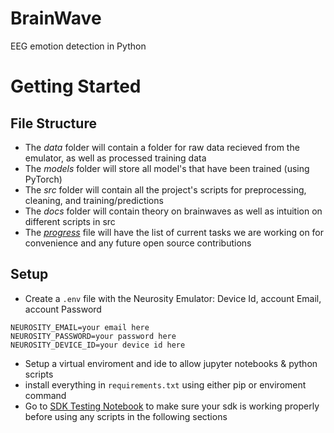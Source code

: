 # BrainWave
EEG emotion detection in Python

# Getting Started
## File Structure
- The *data* folder will contain a folder for raw data recieved from the emulator, as well as processed training data
- The *models* folder will store all model's that have been trained (using PyTorch)
- The *src* folder will contain all the project's scripts for preprocessing, cleaning, and training/predictions
- The *docs* folder will contain theory on brainwaves as well as intuition on different scripts in src
- The *[progress](progress.md)* file will have the list of current tasks we are working on for convenience and any future open source contributions
## Setup
- Create a `.env` file with the Neurosity Emulator: Device Id, account Email, account Password
```
NEUROSITY_EMAIL=your email here
NEUROSITY_PASSWORD=your password here
NEUROSITY_DEVICE_ID=your device id here
```
- Setup a virtual enviroment and ide to allow jupyter notebooks & python scripts
- install everything in `requirements.txt` using either pip or enviroment command
- Go to [SDK Testing Notebook](src/python/notebooks/SDKtest.ipynb) to make sure your sdk is working properly before using any scripts in the following sections
